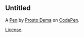 Untitled
--------


A [Pen](https://codepen.io/Prosto-Dema/pen/RNbrGyR) by [Prosto Dema](https://codepen.io/Prosto-Dema) on [CodePen](https://codepen.io).

[License](https://codepen.io/license/pen/RNbrGyR).
